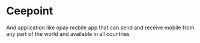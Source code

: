 # Ceepoint
And application like opay mobile app that can send and receive mobile from any part of the world and available in all countries 
